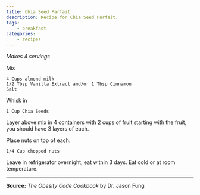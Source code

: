 ```yaml
---
title: Chia Seed Parfait
description: Recipe for Chia Seed Parfait.
tags:
    - breakfast
categories:
    - recipes
---
```


_Makes 4 servings_

Mix

```
4 Cups almond milk
1/2 Tbsp Vanilla Extract and/or 1 Tbsp Cinnamon
Salt
```

Whisk in

```
1 Cup Chia Seeds
```

Layer above mix in 4 containers with 2 cups of fruit starting with the fruit, you should have 3 layers of each.

Place nuts on top of each.

```
1/4 Cup chopped nuts
```

Leave in refrigerator overnight, eat within 3 days. Eat cold or at room temperature.

---

**Source:** _The Obesity Code Cookbook_ by Dr. Jason Fung